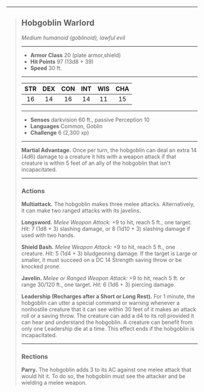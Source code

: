 ***
> ## Hobgoblin Warlord
> *Medium humanoid (goblinoid), lawful evil*
> 
> ***
> 
> - **Armor Class** 20 (plate armor,shield)
> - **Hit Points** 97 (13d8 + 39)
> - **Speed** 30 ft.
> 
> ***
> 
> |STR|DEX|CON|INT|WIS|CHA|
> |:---:|:---:|:---:|:---:|:---:|:---:|
> |16|14|16|14|11|15|
> 
> ***
> 
> - **Senses** darkvision 60 ft., passive Perception 10
> - **Languages** Common, Goblin
> - **Challenge** 6 (2,300 xp)
> 
> ***
> 
> **Martial Advantage.** Once per turn, the hobgoblin can deal an extra 14 (4d6) damage to a creature it hits with a weapon attack if that creature is within 5 feet of an ally of the hobgoblin that isn't incapacitated.
> 
> ***
> 
> ### Actions
> **Multiattack.** The hobgoblin makes three melee attacks. Alternatively, it can make two ranged attacks with its javelins.
> 
> **Longsword.** *Melee Weapon Attack:* +9 to hit, reach 5 ft., one target. *Hit:* 7 (1d8 + 3) slashing damage, or 8 (1d10 + 3) slashing damage if used with two hands.
> 
> **Shield Bash.** *Melee Weapon Attack:* +9 to hit, reach 5 ft., one creature. *Hit:* 5 (1d4 + 3) bludgeoning damage. If the target is Large or smaller, it must succeed on a DC 14 Strength saving throw or be knocked prone.
> 
> **Javelin.** *Melee or Ranged Weapon Attack:* +9 to hit, reach 5 ft. or range 30/120 ft., one target. *Hit:* 6 (1d6 + 3) piercing damage.
> 
> **Leadership (Recharges after a Short or Long Rest).** For 1 minute, the hobgoblin can utter a special command or warning whenever a nonhostile creature that it can see within 30 feet of it makes an attack roll or a saving throw. The creature can add a d4 to its roll provided it can hear and understand the hobgoblin. A creature can benefit from only one Leadership die at a time. This effect ends if the hobgoblin is incapacitated.
> 
> ***
> 
> ### Rections
> **Parry.** The hobgoblin adds 3 to its AC against one melee attack that would hit it. To do so, the hobgoblin must see the attacker and be wielding a melee weapon.
